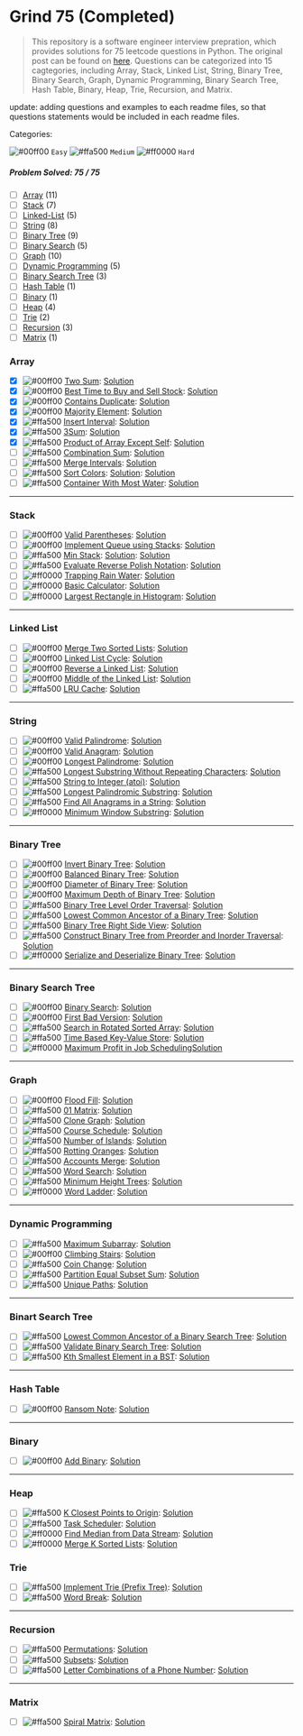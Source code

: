 # Grind 75 (Completed)

> This repository is a software engineer interview prepration, which provides solutions for 75 leetcode questions in Python. The original post can be found on [here](https://www.techinterviewhandbook.org/grind75?grouping=topics&order=difficulty&hours=8). Questions can be categorized into 15 cagtegories, including Array, Stack, Linked List, String, Binary Tree, Binary Search, Graph, Dynamic Programming, Binary Search Tree, Hash Table, Binary, Heap, Trie, Recursion, and Matrix.

update: adding questions and examples to each readme files, so that questions statements would be included in each readme files.

Categories:

![#00ff00](https://placehold.co/1x1/00ff00/00ff00.png) `Easy` 
![#ffa500](https://placehold.co/1x1/ffa500/ffa500.png) `Medium` 
![#ff0000](https://placehold.co/1x1/ff0000/ff0000.png) `Hard` 

##### Problem Solved: 75 / 75

-   [ ] [Array](#array) (11)
-   [ ] [Stack](#stack) (7)
-   [ ] [Linked-List](#linked-list) (5)
-   [ ] [String](#string) (8)
-   [ ] [Binary Tree](#binary-tree) (9)
-   [ ] [Binary Search](#binary-search-tree) (5)
-   [ ] [Graph](#graph) (10)
-   [ ] [Dynamic Programming](#dynamic-programming) (5)
-   [ ] [Binary Search Tree](#binary-search-tree) (3)
-   [ ] [Hash Table](#hash-table) (1)
-   [ ] [Binary](#binary) (1)
-   [ ] [Heap](#heap) (4)
-   [ ] [Trie](#trie) (2)
-   [ ] [Recursion](#recursion) (3)
-   [ ] [Matrix](#matrix) (1)

### Array

-   [X] ![#00ff00](https://placehold.co/1x1/00ff00/00ff00.png) [Two Sum](https://leetcode.com/problems/two-sum): [Solution](/Array/1-TwoSum)
-   [X] ![#00ff00](https://placehold.co/1x1/00ff00/00ff00.png) [Best Time to Buy and Sell Stock](https://leetcode.com/problems/best-time-to-buy-and-sell-stock): [Solution](/Array/121-BestTimetoBuyandSellStock/) 
-   [X] ![#00ff00](https://placehold.co/1x1/00ff00/00ff00.png) [Contains Duplicate](https://leetcode.com/problems/contains-duplicate): [Solution](/Array/217-ContainsDuplicate/)
-   [X] ![#00ff00](https://placehold.co/1x1/00ff00/00ff00.png) [Majority Element](https://leetcode.com/problems/majority-element): [Solution](/Array/169-MajorityElement/)
-   [X] ![#ffa500](https://placehold.co/1x1/ffa500/ffa500.png) [Insert Interval](https://leetcode.com/problems/insert-interval): [Solution](/Array/57-InsertInterval/)
-   [X] ![#ffa500](https://placehold.co/1x1/ffa500/ffa500.png) [3Sum](https://leetcode.com/problems/3sum/): [Solution](/Array/15-3Sum/)
-   [X] ![#ffa500](https://placehold.co/1x1/ffa500/ffa500.png) [Product of Array Except Self](https://leetcode.com/problems/product-of-array-except-self): [Solution](/Array/238-ProductofArrayExceptSelf/)
-   [ ] ![#ffa500](https://placehold.co/1x1/ffa500/ffa500.png) [Combination Sum](https://leetcode.com/problems/combination-sum): [Solution](/Array/39-CombinationSum/)
-   [ ] ![#ffa500](https://placehold.co/1x1/ffa500/ffa500.png) [Merge Intervals](https://leetcode.com/problems/merge-intervals): [Solution](/Array/56-MergeIntervals/)
-   [ ] ![#ffa500](https://placehold.co/1x1/ffa500/ffa500.png) [Sort Colors](https://leetcode.com/problems/sort-colors): [Solution](/Array/75-SortColors/): [Solution](/Array/75-SortColors/)
-   [ ] ![#ffa500](https://placehold.co/1x1/ffa500/ffa500.png) [Container With Most Water](https://leetcode.com/problems/container-with-most-water): [Solution](/Array/11-ContainerWithMostWater/)

---

### Stack

-   [ ] ![#00ff00](https://placehold.co/1x1/00ff00/00ff00.png) [Valid Parentheses](https://leetcode.com/problems/valid-parentheses): [Solution](/Stack/20-ValidParentheses/)
-   [ ] ![#00ff00](https://placehold.co/1x1/00ff00/00ff00.png) [Implement Queue using Stacks](https://leetcode.com/problems/implement-queue-using-stacks): [Solution](/Stack/232-ImplementQueueusingStacks/)
-   [ ] ![#ffa500](https://placehold.co/1x1/ffa500/ffa500.png) [Min Stack](https://leetcode.com/problems/min-stack): [Solution](/Stack/232-ImplementQueueusingStacks/): [Solution](/Stack/155-MinStack/)
-   [ ] ![#ffa500](https://placehold.co/1x1/ffa500/ffa500.png) [Evaluate Reverse Polish Notation](https://leetcode.com/problems/evaluate-reverse-polish-notation): [Solution](/Stack/150-EvaluateReversePolishNotation/)
-   [ ] ![#ff0000](https://placehold.co/1x1/ff0000/ff0000.png) [Trapping Rain Water](https://leetcode.com/problems/trapping-rain-water): [Solution](/Stack/42-TrappingRainWater/)
-   [ ] ![#ff0000](https://placehold.co/1x1/ff0000/ff0000.png) [Basic Calculator](https://leetcode.com/problems/basic-calculator): [Solution](/Stack/224-BasicCalculator/)
-   [ ] ![#ff0000](https://placehold.co/1x1/ff0000/ff0000.png) [Largest Rectangle in Histogram](https://leetcode.com/problems/largest-rectangle-in-histogram): [Solution](/Stack/84-LargestRectangleinHistogram/)

---

### Linked List

-   [ ] ![#00ff00](https://placehold.co/1x1/00ff00/00ff00.png) [Merge Two Sorted Lists](https://leetcode.com/problems/merge-two-sorted-lists): [Solution](/Linked%20List/21-MergeTwoSortedLists/)
-   [ ] ![#00ff00](https://placehold.co/1x1/00ff00/00ff00.png) [Linked List Cycle](https://leetcode.com/problems/linked-list-cycle): [Solution](/Linked%20List/141-LinkedListCycle/)
-   [ ] ![#00ff00](https://placehold.co/1x1/00ff00/00ff00.png) [Reverse a Linked List](https://leetcode.com/problems/reverse-linked-list): [Solution](/Linked%20List/206-Reverse-Linked-List/)
-   [ ] ![#00ff00](https://placehold.co/1x1/00ff00/00ff00.png) [Middle of the Linked List](https://leetcode.com/problems/middle-of-the-linked-list/): [Solution](/Linked%20List/876-MiddleoftheLinkedList/)
-   [ ] ![#ffa500](https://placehold.co/1x1/ffa500/ffa500.png) [LRU Cache](https://leetcode.com/problems/lru-cache/): [Solution](/Linked%20List/146-LRUCache/) 

---

### String

-   [ ] ![#00ff00](https://placehold.co/1x1/00ff00/00ff00.png) [Valid Palindrome](https://leetcode.com/problems/valid-palindrome): [Solution](/String/125-ValidPalindrome/)
-   [ ] ![#00ff00](https://placehold.co/1x1/00ff00/00ff00.png) [Valid Anagram](https://leetcode.com/problems/valid-anagram): [Solution](/String/242-ValidAnagram/)
-   [ ] ![#00ff00](https://placehold.co/1x1/00ff00/00ff00.png) [Longest Palindrome](https://leetcode.com/problems/longest-palindrome): [Solution](/String/409-LongestPalindrome/)
-   [ ] ![#ffa500](https://placehold.co/1x1/ffa500/ffa500.png) [Longest Substring Without Repeating Characters](https://leetcode.com/problems/longest-substring-without-repeating-characters): [Solution](/String/3-LongestSubstringWithoutRepeatingCharacters/)
-   [ ] ![#ffa500](https://placehold.co/1x1/ffa500/ffa500.png) [String to Integer (atoi)](https://leetcode.com/problems/string-to-integer-atoi): [Solution](</String/8-StringtoInteger(atoi)/>)
-   [ ] ![#ffa500](https://placehold.co/1x1/ffa500/ffa500.png) [Longest Palindromic Substring](https://leetcode.com/problems/longest-palindromic-substring): [Solution](/String/5-LongestPalindromicSubstring/)
-   [ ] ![#ffa500](https://placehold.co/1x1/ffa500/ffa500.png) [Find All Anagrams in a String](https://leetcode.com/problems/find-all-anagrams-in-a-string): [Solution](/String/438-FindAllAnagramsinaString/)
-   [ ] ![#ff0000](https://placehold.co/1x1/ff0000/ff0000.png) [Minimum Window Substring](https://leetcode.com/problems/minimum-window-substring): [Solution](/String/76-MinimumWindowSubstring/)

---

### Binary Tree

-   [ ] ![#00ff00](https://placehold.co/1x1/00ff00/00ff00.png) [Invert Binary Tree](https://leetcode.com/problems/invert-binary-tree): [Solution](/Binary%20Tree/226-InvertBinaryTree/)
-   [ ] ![#00ff00](https://placehold.co/1x1/00ff00/00ff00.png) [Balanced Binary Tree](https://leetcode.com/problems/balanced-binary-tree): [Solution](/Binary%20Tree/110-BalancedBinaryTree/)
-   [ ] ![#00ff00](https://placehold.co/1x1/00ff00/00ff00.png) [Diameter of Binary Tree](https://leetcode.com/problems/diameter-of-binary-tree): [Solution](/Binary%20Tree/543-DiameterofBinaryTree/)
-   [ ] ![#00ff00](https://placehold.co/1x1/00ff00/00ff00.png) [Maximum Depth of Binary Tree](https://leetcode.com/problems/maximum-depth-of-binary-tree): [Solution](/Binary%20Tree/104-MaximumDepthofBinaryTree/)
-   [ ] ![#ffa500](https://placehold.co/1x1/ffa500/ffa500.png) [Binary Tree Level Order Traversal](https://leetcode.com/problems/binary-tree-level-order-traversal): [Solution](/Binary%20Tree/102-BinaryTreeLevelOrderTraversal/)
-   [ ] ![#ffa500](https://placehold.co/1x1/ffa500/ffa500.png) [Lowest Common Ancestor of a Binary Tree](https://leetcode.com/problems/lowest-common-ancestor-of-a-binary-tree): [Solution](/Binary%20Tree/236-LowestCommonAncestorofaBinaryTree/)
-   [ ] ![#ffa500](https://placehold.co/1x1/ffa500/ffa500.png) [Binary Tree Right Side View](https://leetcode.com/problems/binary-tree-right-side-view): [Solution](/Binary%20Tree/199-BinaryTreeRightSideView/)
-   [ ] ![#ffa500](https://placehold.co/1x1/ffa500/ffa500.png) [Construct Binary Tree from Preorder and Inorder Traversal](https://leetcode.com/problems/construct-binary-tree-from-preorder-and-inorder-traversal): [Solution](/Binary%20Tree/105-ConstructBinaryTreefromPreorderandInorderTraversal/)
-   [ ] ![#ff0000](https://placehold.co/1x1/ff0000/ff0000.png) [Serialize and Deserialize Binary Tree](https://leetcode.com/problems/serialize-and-deserialize-binary-tree): [Solution](/Binary%20Tree/297-SerializeandDeserializeBinaryTree/)

---

### Binary Search Tree

-   [ ] ![#00ff00](https://placehold.co/1x1/00ff00/00ff00.png) [Binary Search](https://leetcode.com/problems/binary-search): [Solution](/Binary%20Search/704-BinarySearch/)
-   [ ] ![#00ff00](https://placehold.co/1x1/00ff00/00ff00.png) [First Bad Version](https://leetcode.com/problems/first-bad-version): [Solution](/Binary%20Search/278-FirstBadVersion/)
-   [ ] ![#ffa500](https://placehold.co/1x1/ffa500/ffa500.png) [Search in Rotated Sorted Array](https://leetcode.com/problems/search-in-rotated-sorted-array): [Solution](/Binary%20Search/33-SearchinRotatedSortedArray/)
-   [ ] ![#ffa500](https://placehold.co/1x1/ffa500/ffa500.png) [Time Based Key-Value Store](https://leetcode.com/problems/time-based-key-value-store): [Solution](/Binary%20Search/981-TimeBasedKey-ValueStore/)
-   [ ] ![#ff0000](https://placehold.co/1x1/ff0000/ff0000.png) [Maximum Profit in Job Scheduling](https://leetcode.com/problems/maximum-profit-in-job-scheduling)[Solution](/Binary%20Search/1235-MaximumProfitinJobScheduling/)

---

### Graph

-   [ ] ![#00ff00](https://placehold.co/1x1/00ff00/00ff00.png) [Flood Fill](https://leetcode.com/problems/flood-fill): [Solution](/Graph/733-FloodFill/)
-   [ ] ![#ffa500](https://placehold.co/1x1/ffa500/ffa500.png) [01 Matrix](https://leetcode.com/problems/01-matrix): [Solution](/Graph/542-01Matrix/)
-   [ ] ![#ffa500](https://placehold.co/1x1/ffa500/ffa500.png) [Clone Graph](https://leetcode.com/problems/clone-graph): [Solution](/Graph/133-CloneGraph/)
-   [ ] ![#ffa500](https://placehold.co/1x1/ffa500/ffa500.png) [Course Schedule](https://leetcode.com/problems/course-schedule): [Solution](/Graph/207-CourseSchedule/)
-   [ ] ![#ffa500](https://placehold.co/1x1/ffa500/ffa500.png) [Number of Islands](https://leetcode.com/problems/number-of-islands): [Solution](/Graph/200-NumberofIslands/)
-   [ ] ![#ffa500](https://placehold.co/1x1/ffa500/ffa500.png) [Rotting Oranges](https://leetcode.com/problems/rotting-oranges): [Solution](/Graph/994-RottingOranges/)
-   [ ] ![#ffa500](https://placehold.co/1x1/ffa500/ffa500.png) [Accounts Merge](https://leetcode.com/problems/accounts-merge): [Solution](/Graph/721-AccountsMerge/)
-   [ ] ![#ffa500](https://placehold.co/1x1/ffa500/ffa500.png) [Word Search](https://leetcode.com/problems/word-search): [Solution](/Graph/79-WordSearch/)
-   [ ] ![#ffa500](https://placehold.co/1x1/ffa500/ffa500.png) [Minimum Height Trees](https://leetcode.com/problems/minimum-height-trees): [Solution](/Graph/310-MinimumHeightTrees/)
-   [ ] ![#ff0000](https://placehold.co/1x1/ff0000/ff0000.png) [Word Ladder](https://leetcode.com/problems/word-ladder): [Solution](/Graph/127-WordLadder/)

---

### Dynamic Programming

-   [ ] ![#ffa500](https://placehold.co/1x1/ffa500/ffa500.png) [Maximum Subarray](https://leetcode.com/problems/maximum-subarray): [Solution](/Dynamic%20Programming/53-MaximumSubarray/)
-   [ ] ![#00ff00](https://placehold.co/1x1/00ff00/00ff00.png) [Climbing Stairs](https://leetcode.com/problems/climbing-stairs): [Solution](/Dynamic%20Programming/70-ClimbingStairs/)
-   [ ] ![#ffa500](https://placehold.co/1x1/ffa500/ffa500.png) [Coin Change](https://leetcode.com/problems/coin-change): [Solution](/Dynamic%20Programming/322-CoinChange/)
-   [ ] ![#ffa500](https://placehold.co/1x1/ffa500/ffa500.png) [Partition Equal Subset Sum](https://leetcode.com/problems/partition-equal-subset-sum): [Solution](/Dynamic%20Programming/416-PartitionEqualSubsetSum/)
-   [ ] ![#ffa500](https://placehold.co/1x1/ffa500/ffa500.png) [Unique Paths](https://leetcode.com/problems/unique-paths): [Solution](/Dynamic%20Programming/62-UniquePaths/)

---

### Binart Search Tree

-   [ ] ![#ffa500](https://placehold.co/1x1/ffa500/ffa500.png) [Lowest Common Ancestor of a Binary Search Tree](https://leetcode.com/problems/lowest-common-ancestor-of-a-binary-search-tree): [Solution](/Binary%20Search%20Tree/235-LowestCommonAncestorofaBinarySearchTree/)
-   [ ] ![#ffa500](https://placehold.co/1x1/ffa500/ffa500.png) [Validate Binary Search Tree](https://leetcode.com/problems/validate-binary-search-tree): [Solution](/Binary%20Search%20Tree/)
-   [ ] ![#ffa500](https://placehold.co/1x1/ffa500/ffa500.png) [Kth Smallest Element in a BST](https://leetcode.com/problems/kth-smallest-element-in-a-bst): [Solution](/Binary%20Search%20Tree/230-KthSmallestElementinaBST/)

---

### Hash Table

-   [ ] ![#00ff00](https://placehold.co/1x1/00ff00/00ff00.png) [Ransom Note](https://leetcode.com/problems/ransom-note): [Solution](/Hash%20Table/383-RansomNote/)

---

### Binary

-   [ ] ![#00ff00](https://placehold.co/1x1/00ff00/00ff00.png) [Add Binary](https://leetcode.com/problems/add-binary): [Solution](/Binary/67-AddBinary/)

---

### Heap

-   [ ] ![#ffa500](https://placehold.co/1x1/ffa500/ffa500.png) [K Closest Points to Origin](https://leetcode.com/problems/k-closest-points-to-origin): [Solution](/Heap/973-KClosestPointstoOrigin/)
-   [ ] ![#ffa500](https://placehold.co/1x1/ffa500/ffa500.png) [Task Scheduler](https://leetcode.com/problems/task-scheduler): [Solution](/Heap/621-TaskScheduler/)
-   [ ] ![#ff0000](https://placehold.co/1x1/ff0000/ff0000.png) [Find Median from Data Stream](https://leetcode.com/problems/find-median-from-data-stream/): [Solution](/Heap/295-FindMedianfromDataStream/)
-   [ ] ![#ff0000](https://placehold.co/1x1/ff0000/ff0000.png) [Merge K Sorted Lists](https://leetcode.com/problems/merge-k-sorted-lists/): [Solution](/Heap/23-MergekSortedLists/)

### Trie

-   [ ] ![#ffa500](https://placehold.co/1x1/ffa500/ffa500.png) [Implement Trie (Prefix Tree)](https://leetcode.com/problems/implement-trie-prefix-tree): [Solution](</Trie/208-ImplementTrie(PrefixTree)/>)
-   [ ] ![#ffa500](https://placehold.co/1x1/ffa500/ffa500.png) [Word Break](https://leetcode.com/problems/word-break): [Solution](/Trie/139-WordBreak/)

---

### Recursion

-   [ ] ![#ffa500](https://placehold.co/1x1/ffa500/ffa500.png) [Permutations](https://leetcode.com/problems/permutations): [Solution](/Recursion/46-Permutations/)
-   [ ] ![#ffa500](https://placehold.co/1x1/ffa500/ffa500.png) [Subsets](https://leetcode.com/problems/subsets): [Solution](/Recursion/78-Subsets/)
-   [ ] ![#ffa500](https://placehold.co/1x1/ffa500/ffa500.png) [Letter Combinations of a Phone Number](https://leetcode.com/problems/letter-combinations-of-a-phone-number): [Solution](/Recursion/17-LetterCombinationsofaPhoneNumber/)

---

### Matrix

-   [ ] ![#ffa500](https://placehold.co/1x1/ffa500/ffa500.png) [Spiral Matrix](https://leetcode.com/problems/spiral-matrix): [Solution](/Matrix/54-SpiralMatrix/)
